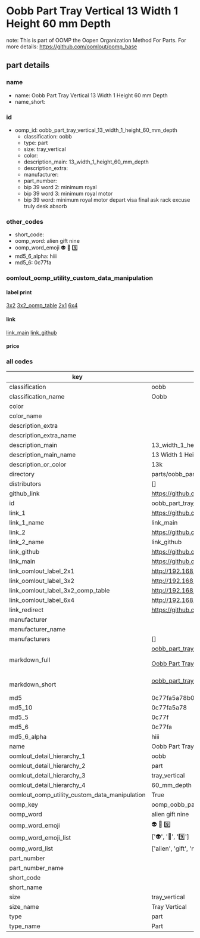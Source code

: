 # Oobb Part Tray Vertical 13 Width 1 Height 60 mm Depth  

note: This is part of OOMP the Oopen Organization Method For Parts. For more details: https://github.com/oomlout/oomp_base

##  part details
  







### name
* name: Oobb Part Tray Vertical 13 Width 1 Height 60 mm Depth
* name_short: 
### id
* oomp_id: oobb_part_tray_vertical_13_width_1_height_60_mm_depth
  * classification: oobb
  * type: part
  * size: tray_vertical
  * color: 
  * description_main: 13_width_1_height_60_mm_depth
  * description_extra: 
  * manufacturer: 
  * part_number: 
  * bip 39 word 2: minimum royal
  * bip 39 word 3: minimum royal motor
  * bip 39 word: minimum royal motor depart visa final ask rack excuse truly desk absorb

### other_codes
* short_code: 
* oomp_word: alien gift nine
* oomp_word_emoji :alien: :gift: :nine:
* md5_6_alpha: hiii
* md5_6: 0c77fa






### oomlout_oomp_utility_custom_data_manipulation
#### label print
[3x2](http://192.168.1.245:1112/?label=oomp%20hiii)
[3x2_oomp_table](http://192.168.1.108:1112/?label=oomp%20hiii)
[2x1](http://192.168.1.242:1112/?label=oomp%20hiii)
[6x4](http://192.168.1.55:1112/?label=oomp%20hiii)    

#### link

[link_main](https://github.com/oomlout/oomlout_oomp_version_1_messy/tree/main/parts/oobb_part_tray_vertical_13_width_1_height_60_mm_depth) [link_github](https://github.com/oomlout/oomlout_oomp_version_1_messy/tree/main/parts/oobb_part_tray_vertical_13_width_1_height_60_mm_depth)                             

#### price







### all codes 
| key | value |  
| --- | --- |  
| classification | oobb |  
| classification_name | Oobb |  
| color |  |  
| color_name |  |  
| description_extra |  |  
| description_extra_name |  |  
| description_main | 13_width_1_height_60_mm_depth |  
| description_main_name | 13 Width 1 Height 60 mm Depth |  
| description_or_color | 13k |  
| directory | parts/oobb_part_tray_vertical_13_width_1_height_60_mm_depth |  
| distributors | [] |  
| github_link | https://github.com/oomlout/oomlout_oomp_part_src/tree/main/parts/oobb_part_tray_vertical_13_width_1_height_60_mm_depth |  
| id | oobb_part_tray_vertical_13_width_1_height_60_mm_depth |  
| link_1 | https://github.com/oomlout/oomlout_oomp_version_1_messy/tree/main/parts/oobb_part_tray_vertical_13_width_1_height_60_mm_depth |  
| link_1_name | link_main |  
| link_2 | https://github.com/oomlout/oomlout_oomp_version_1_messy/tree/main/parts/oobb_part_tray_vertical_13_width_1_height_60_mm_depth |  
| link_2_name | link_github |  
| link_github | https://github.com/oomlout/oomlout_oomp_version_1_messy/tree/main/parts/oobb_part_tray_vertical_13_width_1_height_60_mm_depth |  
| link_main | https://github.com/oomlout/oomlout_oomp_version_1_messy/tree/main/parts/oobb_part_tray_vertical_13_width_1_height_60_mm_depth |  
| link_oomlout_label_2x1 | http://192.168.1.242:1112/?label=oomp%20hiii |  
| link_oomlout_label_3x2 | http://192.168.1.245:1112/?label=oomp%20hiii |  
| link_oomlout_label_3x2_oomp_table | http://192.168.1.108:1112/?label=oomp%20hiii |  
| link_oomlout_label_6x4 | http://192.168.1.55:1112/?label=oomp%20hiii |  
| link_redirect | https://github.com/oomlout/oomlout_oomp_version_1_messy/tree/main/parts/oobb_part_tray_vertical_13_width_1_height_60_mm_depth |  
| manufacturer |  |  
| manufacturer_name |  |  
| manufacturers | [] |  
| markdown_full | [oobb_part_tray_vertical_13_width_1_height_60_mm_depth](none)<br>[](none)<br>[Oobb Part Tray Vertical 13 Width 1 Height 60 Mm Depth](none)<br><br> |  
| markdown_short | [oobb_part_tray_vertical_13_width_1_height_60_mm_depth](none)<br><br> |  
| md5 | 0c77fa5a78b081a95a7a53ad20ef2c68 |  
| md5_10 | 0c77fa5a78 |  
| md5_5 | 0c77f |  
| md5_6 | 0c77fa |  
| md5_6_alpha | hiii |  
| name | Oobb Part Tray Vertical 13 Width 1 Height 60 mm Depth |  
| oomlout_detail_hierarchy_1 | oobb |  
| oomlout_detail_hierarchy_2 | part |  
| oomlout_detail_hierarchy_3 | tray_vertical |  
| oomlout_detail_hierarchy_4 | 60_mm_depth |  
| oomlout_oomp_utility_custom_data_manipulation | True |  
| oomp_key | oomp_oobb_part_tray_vertical_13_width_1_height_60_mm_depth |  
| oomp_word | alien gift nine |  
| oomp_word_emoji | :alien: :gift: :nine: |  
| oomp_word_emoji_list | [':alien:', ':gift:', ':nine:'] |  
| oomp_word_list | ['alien', 'gift', 'nine'] |  
| part_number |  |  
| part_number_name |  |  
| short_code |  |  
| short_name |  |  
| size | tray_vertical |  
| size_name | Tray Vertical |  
| type | part |  
| type_name | Part |  
